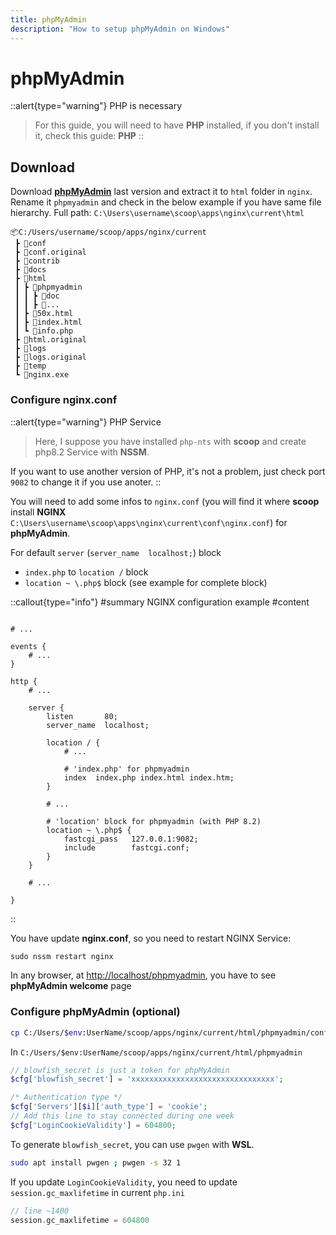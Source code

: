 ```yaml
---
title: phpMyAdmin
description: "How to setup phpMyAdmin on Windows"
---
```


# phpMyAdmin

::alert{type="warning"}
PHP is necessary

> For this guide, you will need to have **PHP** installed, if you don't install it, check this guide: **PHP**
> ::

## Download

Download [**phpMyAdmin**](https://www.phpmyadmin.net) last version and extract it to `html` folder in `nginx`. Rename it `phpmyadmin` and check in the below example if you have same file hierarchy.
Full path: `C:\Users\username\scoop\apps\nginx\current\html`

```
📦C:/Users/username/scoop/apps/nginx/current
 ┣ 📂conf
 ┣ 📂conf.original
 ┣ 📂contrib
 ┣ 📂docs
 ┣ 📂html
 ┃ ┣ 📂phpmyadmin
 ┃ ┃ ┣ 📂doc
 ┃ ┃ ┣ 📂...
 ┃ ┣ 📜50x.html
 ┃ ┣ 📜index.html
 ┃ ┗ 📜info.php
 ┣ 📂html.original
 ┣ 📂logs
 ┣ 📂logs.original
 ┣ 📂temp
 ┗ 📜nginx.exe
```

### Configure nginx.conf

::alert{type="warning"}
PHP Service

> Here, I suppose you have installed `php-nts` with **scoop** and create php8.2 Service with **NSSM**.

If you want to use another version of PHP, it's not a problem, just check port `9082` to change it if you use anoter.
::

You will need to add some infos to `nginx.conf` (you will find it where **scoop** install **NGINX** `C:\Users\username\scoop\apps\nginx\current\conf\nginx.conf`) for **phpMyAdmin**.

For default `server` (`server_name  localhost;`) block

- `index.php` to `location /` block
- `location ~ \.php$` block (see example for complete block)

::callout{type="info"}
#summary
NGINX configuration example
#content

```nginx [C:\Users\username\scoop\apps\nginx\current\conf\nginx.conf]

# ...

events {
    # ...
}

http {
    # ...

    server {
        listen       80;
        server_name  localhost;

        location / {
            # ...

            # 'index.php' for phpmyadmin
            index  index.php index.html index.htm;
        }

        # ...

        # 'location' block for phpmyadmin (with PHP 8.2)
        location ~ \.php$ {
            fastcgi_pass   127.0.0.1:9082;
            include        fastcgi.conf;
        }
    }

    # ...

}
```

::

You have update **nginx.conf**, so you need to restart NGINX Service:

```powershell [PowerShell]
sudo nssm restart nginx
```

In any browser, at <http://localhost/phpmyadmin>, you have to see **phpMyAdmin welcome** page

### Configure phpMyAdmin (optional)

```sh
cp C:/Users/$env:UserName/scoop/apps/nginx/current/html/phpmyadmin/config.sample.inc.php C:/Users/$env:UserName/scoop/apps/nginx/current/html/phpmyadmin/config.inc.php
```

In `C:/Users/$env:UserName/scoop/apps/nginx/current/html/phpmyadmin`

```php title="config.inc.php"
// blowfish_secret is just a token for phpMyAdmin
$cfg['blowfish_secret'] = 'xxxxxxxxxxxxxxxxxxxxxxxxxxxxxxxx';

/* Authentication type */
$cfg['Servers'][$i]['auth_type'] = 'cookie';
// Add this line to stay connected during one week
$cfg['LoginCookieValidity'] = 604800;
```

To generate `blowfish_secret`, you can use `pwgen` with **WSL**.

```sh
sudo apt install pwgen ; pwgen -s 32 1
```

If you update `LoginCookieValidity`, you need to update `session.gc_maxlifetime` in current `php.ini`

```php title="php.ini]
// line ~1400
session.gc_maxlifetime = 604800
```
